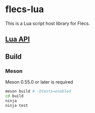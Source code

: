 # flecs-lua

This is a Lua script host library for Flecs.

## [Lua API](api.md)

## Build

### Meson

Meson 0.55.0 or later is required

```bash
meson build # -Dtests=enabled
cd build
ninja
ninja test
```
